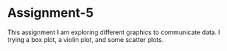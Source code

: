 # Assignment-5

This assignment I am exploring different graphics to communicate data. I trying a box plot, a violin plot, and some scatter plots. 